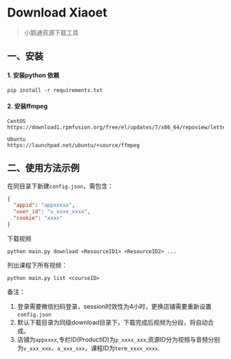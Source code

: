 # Download Xiaoet

> 小鹅通资源下载工具

## 一、安装

#### 1. 安装python 依赖

```
pip install -r requirements.txt
```

#### 2. 安装ffmpeg

```
CentOS
https://download1.rpmfusion.org/free/el/updates/7/x86_64/repoview/letter_f.group.html

Ubuntu
https://launchpad.net/ubuntu/+source/ffmpeg
```

## 二、使用方法示例

在同目录下新建`config.json`，需包含：

```json
{
  "appid": "appxxxxx",
  "user_id": "u_xxxx_xxxx",
  "cookie": "xxxx"
}
```

下载视频
```shell
python main.py download <ResourceID1> <ResourceID2> ...
```

列出课程下所有视频：
```shell
python main.py list <courseID>
```

备注：

1. 登录需要微信扫码登录，session时效性为4小时，更换店铺需要重新设置`config.json`
2. 默认下载目录为同级download目录下，下载完成后视频为分段，将自动合成。
3. 店铺为`appxxxx`,专栏ID(ProductID)为`p_xxxx_xxx`,资源ID分为视频与音频分别为`v_xxx_xxx`、`a_xxx_xxx`，课程ID为`term_xxxx_xxxx`.